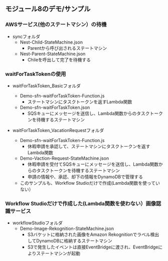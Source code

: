 
## モジュール8のデモ/サンプル


### AWSサービス(他のステートマシン）の待機
- syncフォルダ
  - Nest-Child-StateMachine.json
    - Parentから呼び出されるステートマシン
  - Nest-Parent-StateMachine.json
    - Chileを呼出して完了を待機する

### waitForTaskTokenの使用
- waitForTaskToken_Basicフォルダ
  - Demo-sfn-waitForTaskToken-Function.js
    - ステートマシンにタスクトークンを返すLambda関数
  - Demo-sfn-waitForTaskToken.json
    - SQSキューにメッセージを送信し、Lambda関数からのタスクトークンを待機するステートマシン

- waitForTaskToken_VacationRequestフォルダ
  - Demo-sfn-waitForTaskToken-Function.js
    - 休暇申請を承認して、ステートマシンにタスクトークンを返すLambda関数
  - Demo-Vaction-Request-StateMachine.json
    - 休暇申請を受付てSQSキューにメッセージを送信し、Lambda関数からのタスクトークンを待機するステートマシン
    - 申請の情報や、承認、却下の情報をDynamoDBで管理する
  - このサンプルも、Workflow Studioだけで作成(Lambda関数を使っていない）

### Workflow Studioだけで作成した(Lambda関数を使わない）画像認識サービス
- workflowStudioフォルダ
  - Demo-Image-Rekognition-StateMachine.json
    - S3バケットに格納された画像をAmazon Rekognitionでラベル検出してDynamoDBに格納するステートマシン
    - S3で発生したイベントは直接EventBridgeに渡され、EventBridgeによりステートマシンが起動






